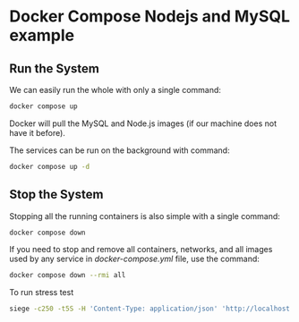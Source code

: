 # Docker Compose Nodejs and MySQL example

## Run the System
We can easily run the whole with only a single command:
```bash
docker compose up
```

Docker will pull the MySQL and Node.js images (if our machine does not have it before).

The services can be run on the background with command:
```bash
docker compose up -d
```

## Stop the System
Stopping all the running containers is also simple with a single command:
```bash
docker compose down
```

If you need to stop and remove all containers, networks, and all images used by any service in <em>docker-compose.yml</em> file, use the command:
```bash
docker compose down --rmi all
```

To run stress test
```bash
siege -c250 -t5S -H 'Content-Type: application/json' 'http://localhost:6868/api/tutorials POST {"title": "test","description": "test description","published": true}'
```